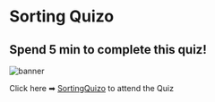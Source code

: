 # Sorting Quizo

<h2>Spend 5 min to complete this quiz!</h2>

![banner](https://user-images.githubusercontent.com/76642252/122047572-ee197d80-cdfd-11eb-9508-2ec099ab8a87.png)

Click here ➡ [SortingQuizo](https://vidhyavarshanyjs.github.io/SortingQuizo/) to attend the Quiz 

